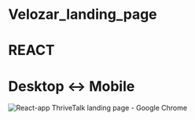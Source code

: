 # Velozar_landing_page

# REACT

# Desktop <-> Mobile

![React-app ThriveTalk landing page - Google Chrome ](https://user-images.githubusercontent.com/108806800/225637360-4cb7bf3d-965b-488f-9152-dbe154fcd7ff.png)
